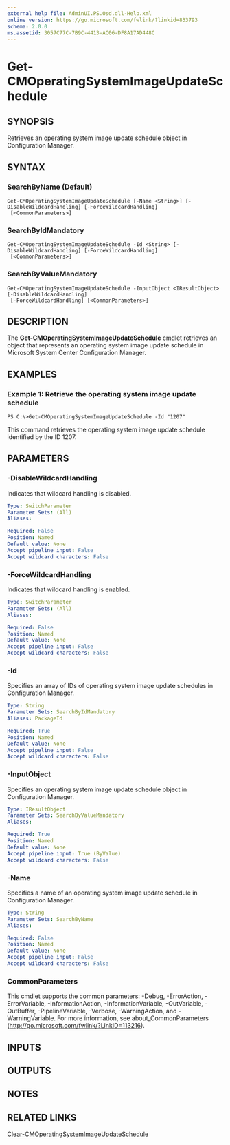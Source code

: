 ```yaml
---
external help file: AdminUI.PS.Osd.dll-Help.xml
online version: https://go.microsoft.com/fwlink/?linkid=833793
schema: 2.0.0
ms.assetid: 3057C77C-7B9C-4413-AC06-DF8A17AD448C
---
```


# Get-CMOperatingSystemImageUpdateSchedule

## SYNOPSIS
Retrieves an operating system image update schedule object in Configuration Manager.

## SYNTAX

### SearchByName (Default)
```
Get-CMOperatingSystemImageUpdateSchedule [-Name <String>] [-DisableWildcardHandling] [-ForceWildcardHandling]
 [<CommonParameters>]
```

### SearchByIdMandatory
```
Get-CMOperatingSystemImageUpdateSchedule -Id <String> [-DisableWildcardHandling] [-ForceWildcardHandling]
 [<CommonParameters>]
```

### SearchByValueMandatory
```
Get-CMOperatingSystemImageUpdateSchedule -InputObject <IResultObject> [-DisableWildcardHandling]
 [-ForceWildcardHandling] [<CommonParameters>]
```

## DESCRIPTION
The **Get-CMOperatingSystemImageUpdateSchedule** cmdlet retrieves an object that represents an operating system image update schedule in Microsoft System Center Configuration Manager.

## EXAMPLES

### Example 1: Retrieve the operating system image update schedule
```
PS C:\>Get-CMOperatingSystemImageUpdateSchedule -Id "1207"
```

This command retrieves the operating system image update schedule identified by the ID 1207.

## PARAMETERS

### -DisableWildcardHandling
Indicates that wildcard handling is disabled.

```yaml
Type: SwitchParameter
Parameter Sets: (All)
Aliases: 

Required: False
Position: Named
Default value: None
Accept pipeline input: False
Accept wildcard characters: False
```

### -ForceWildcardHandling
Indicates that wildcard handling is enabled.

```yaml
Type: SwitchParameter
Parameter Sets: (All)
Aliases: 

Required: False
Position: Named
Default value: None
Accept pipeline input: False
Accept wildcard characters: False
```

### -Id
Specifies an array of IDs of operating system image update schedules in Configuration Manager.

```yaml
Type: String
Parameter Sets: SearchByIdMandatory
Aliases: PackageId

Required: True
Position: Named
Default value: None
Accept pipeline input: False
Accept wildcard characters: False
```

### -InputObject
Specifies an operating system image update schedule object in Configuration Manager.

```yaml
Type: IResultObject
Parameter Sets: SearchByValueMandatory
Aliases: 

Required: True
Position: Named
Default value: None
Accept pipeline input: True (ByValue)
Accept wildcard characters: False
```

### -Name
Specifies a name of an operating system image update schedule in Configuration Manager.

```yaml
Type: String
Parameter Sets: SearchByName
Aliases: 

Required: False
Position: Named
Default value: None
Accept pipeline input: False
Accept wildcard characters: False
```

### CommonParameters
This cmdlet supports the common parameters: -Debug, -ErrorAction, -ErrorVariable, -InformationAction, -InformationVariable, -OutVariable, -OutBuffer, -PipelineVariable, -Verbose, -WarningAction, and -WarningVariable. For more information, see about_CommonParameters (http://go.microsoft.com/fwlink/?LinkID=113216).

## INPUTS

## OUTPUTS

## NOTES

## RELATED LINKS

[Clear-CMOperatingSystemImageUpdateSchedule](./Clear-CMOperatingSystemImageUpdateSchedule.md)


